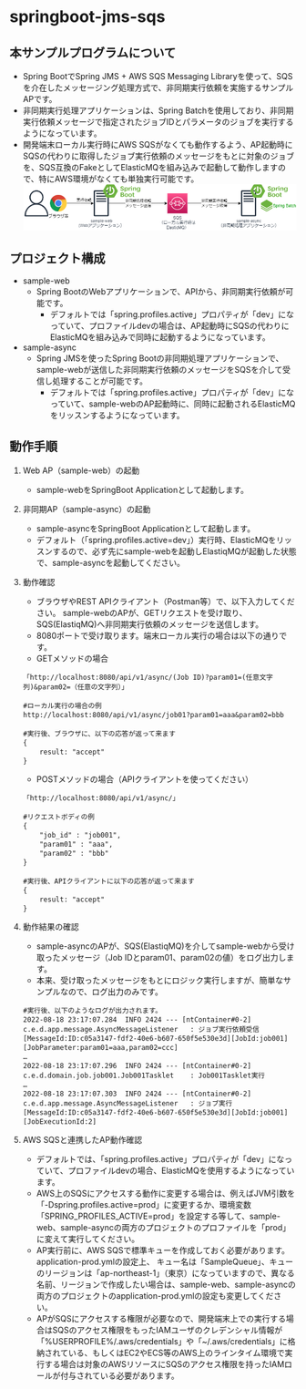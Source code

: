 # springboot-jms-sqs
## 本サンプルプログラムについて
* Spring BootでSpring JMS + AWS SQS Messaging Libraryを使って、SQSを介在したメッセージング処理方式で、非同期実行依頼を実施するサンプルAPです。
* 非同期実行処理アプリケーションは、Spring Batchを使用しており、非同期実行依頼メッセージで指定されたジョブIDとパラメータのジョブを実行するようになっています。
* 開発端末ローカル実行時にAWS SQSがなくても動作するよう、AP起動時にSQSの代わりに取得したジョブ実行依頼のメッセージをもとに対象のジョブを、SQS互換のFakeとしてElasticMQを組み込みで起動して動作しますので、特にAWS環境がなくても単独実行可能です。
![構成](img/springboot-jms-sqs.png)
## プロジェクト構成
* sample-web
    * Spring BootのWebアプリケーションで、APIから、非同期実行依頼が可能です。
        * デフォルトでは「spring.profiles.active」プロパティが「dev」になっていて、プロファイルdevの場合は、AP起動時にSQSの代わりにElasticMQを組み込みで同時に起動するようになっています。
* sample-async
    * Spring JMSを使ったSpring Bootの非同期処理アプリケーションで、sample-webが送信した非同期実行依頼のメッセージをSQSを介して受信し処理することが可能です。
        * デフォルトでは「spring.profiles.active」プロパティが「dev」になっていて、sample-webのAP起動時に、同時に起動されるElasticMQをリッスンするようになっています。

## 動作手順
1. Web AP（sample-web）の起動
    * sample-webをSpringBoot Applicationとして起動します。    

1. 非同期AP（sample-async）の起動
    * sample-asyncをSpringBoot Applicationとして起動します。
    * デフォルト（「spring.profiles.active=dev」）実行時、ElasticMQをリッスンするので、必ず先にsample-webを起動しElastiqMQが起動した状態で、sample-asyncを起動してください。

1. 動作確認
    * ブラウザやREST APIクライアント（Postman等）で、以下入力してください。 sample-webのAPが、GETリクエストを受け取り、SQS(ElastiqMQ)へ非同期実行依頼のメッセージを送信します。
    * 8080ポートで受け取ります。端末ローカル実行の場合は以下の通りです。
    * GETメソッドの場合
    ```
    「http://localhost:8080/api/v1/async/(Job ID)?param01=(任意文字列)&param02=（任意の文字列）」

    #ローカル実行の場合の例
    http://localhost:8080/api/v1/async/job01?param01=aaa&param02=bbb

    #実行後、ブラウザに、以下の応答が返って来ます
    {
        result: "accept"
    }    
    ```
    * POSTメソッドの場合（APIクライアントを使ってください）
    ```
   「http://localhost:8080/api/v1/async/」

    #リクエストボディの例
    {
        "job_id" : "job001",
        "param01" : "aaa",
        "param02" : "bbb"
    }
    
    #実行後、APIクライアントに以下の応答が返って来ます
    {
        result: "accept"
    }    
    ``` 
1. 動作結果の確認
    * sample-asyncのAPが、SQS(ElastiqMQ)を介してsample-webから受け取ったメッセージ（Job IDとparam01、param02の値）をログ出力します。
    * 本来、受け取ったメッセージをもとにロジック実行しますが、簡単なサンプルなので、ログ出力のみです。
    ```
    #実行後、以下のようなログが出力されます。
    2022-08-18 23:17:07.284  INFO 2424 --- [ntContainer#0-2] c.e.d.app.message.AsyncMessageListener   : ジョブ実行依頼受信[MessageId:ID:c05a3147-fdf2-40e6-b607-650f5e530e3d][JobId:job001][JobParameter:param01=aaa,param02=ccc]
    …
    2022-08-18 23:17:07.296  INFO 2424 --- [ntContainer#0-2] c.e.d.domain.job.job001.Job001Tasklet    : Job001Tasklet実行
    …
    2022-08-18 23:17:07.303  INFO 2424 --- [ntContainer#0-2] c.e.d.app.message.AsyncMessageListener   : ジョブ実行[MessageId:ID:c05a3147-fdf2-40e6-b607-650f5e530e3d][JobId:job001][JobExecutionId:2]

    ```    
1. AWS SQSと連携したAP動作確認
    * デフォルトでは、「spring.profiles.active」プロパティが「dev」になっていて、プロファイルdevの場合、ElasticMQを使用するようになっています。 
    * AWS上のSQSにアクセスする動作に変更する場合は、例えばJVM引数を「-Dspring.profiles.active=prod」に変更するか、環境変数「SPRING_PROFILES_ACTIVE=prod」を設定する等して、sample-web、sample-asyncの両方のプロジェクトのプロファイルを「prod」に変えて実行してください。    
    * AP実行前に、AWS SQSで標準キューを作成しておく必要があります。application-prod.ymlの設定上、 キュー名は「SampleQueue」、キューのリージョンは「ap-northeast-1」（東京）になっていますので、異なる名前、リージョンで作成したい場合は、sample-web、sample-asyncの両方のプロジェクトのapplication-prod.ymlの設定も変更してください。
    * APがSQSにアクセスする権限が必要なので、開発端末上での実行する場合はSQSのアクセス権限をもったIAMユーザのクレデンシャル情報が「%USERPROFILE%/.aws/credentials」や「~/.aws/credentials」に格納されている、もしくはEC2やECS等のAWS上のラインタイム環境で実行する場合は対象のAWSリソースにSQSのアクセス権限を持ったIAMロールが付与されている必要があります。



